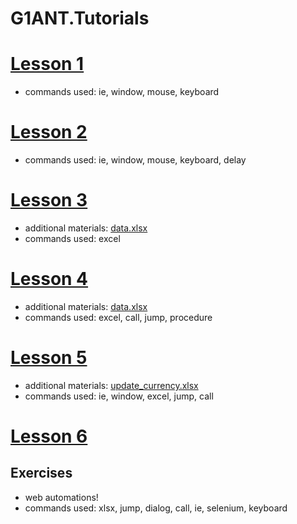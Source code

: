 # G1ANT.Tutorials

# [Lesson 1](Lesson1.md)
* commands used:
ie, window, mouse, keyboard

# [Lesson 2](Lesson2.md)
* commands used:
ie, window, mouse, keyboard, delay

# [Lesson 3](Lesson3.md)
* additional materials:
[data.xlsx](data.xlsx)
* commands used:
excel

# [Lesson 4](Lesson4.md)
* additional materials:
[data.xlsx](data.xlsx)
* commands used:
excel, call, jump, procedure

# [Lesson 5](Lesson5.md)
* additional materials:
[update_currency.xlsx](update_currency.xlsx)
* commands used:
ie, window, excel, jump, call

# [Lesson 6](Lesson6.md)
## Exercises
* web automations!
* commands used:
xlsx, jump, dialog, call, ie, selenium, keyboard
